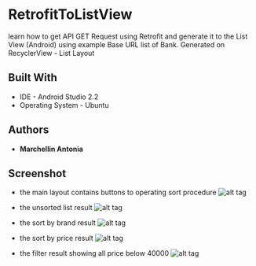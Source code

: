 # RetrofitToListView
learn how to get API GET Request using Retrofit and generate it to the List View (Android)
using example Base URL list of Bank. Generated on RecyclerView - List Layout

## Built With

* IDE - Android Studio 2.2
* Operating System - Ubuntu

## Authors

* **Marchellin Antonia**

## Screenshot
* the main layout contains buttons to operating sort procedure 
![alt tag](https://cloud.githubusercontent.com/assets/12492522/19434658/fedd0516-9490-11e6-9a97-7b34088a8c92.png)

* the unsorted list result 
![alt tag](https://cloud.githubusercontent.com/assets/12492522/19434698/32e9ce3e-9491-11e6-9d42-58099ee58197.png)

* the sort by brand result 
![alt tag](https://cloud.githubusercontent.com/assets/12492522/19434706/4153db72-9491-11e6-9d2c-ec7107b7adf4.png)

* the sort by price result 
![alt tag](https://cloud.githubusercontent.com/assets/12492522/19434716/5aa3c632-9491-11e6-855f-9225009474df.png)

* the filter result showing all price below 40000 
![alt tag](https://cloud.githubusercontent.com/assets/12492522/19434727/67c8bdfe-9491-11e6-8c54-0beecb351c98.png)



